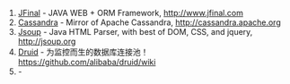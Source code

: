 1. [JFinal](https://github.com/jfinal/jfinal) - JAVA WEB + ORM Framework, http://www.jfinal.com
2. [Cassandra](https://github.com/apache/cassandra) - Mirror of Apache Cassandra, http://cassandra.apache.org 
3. [Jsoup](https://github.com/jhy/jsoup) - Java HTML Parser, with best of DOM, CSS, and jquery, http://jsoup.org
4. [Druid](https://github.com/alibaba/druid) - 为监控而生的数据库连接池！ https://github.com/alibaba/druid/wiki
5. []()-